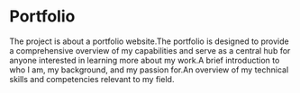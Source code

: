 # Portfolio
The project is about a portfolio website.The portfolio is designed to provide a comprehensive overview of my capabilities and serve as a central hub for anyone interested in learning more about my work.A brief introduction to  who I am, my background, and my passion for.An overview of my technical skills and competencies relevant to my field.


